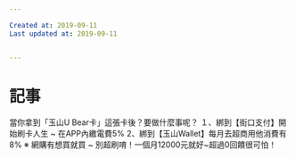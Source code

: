 ```yaml
---

Created at: 2019-09-11
Last updated at: 2019-09-11


---
```


# 記事


當你拿到「玉山U Bear卡」這張卡後？要做什麼事呢？
１、綁到【街口支付】開始刷卡人生 ~ 在APP內繳電費5% 
 2、綁到【玉山Wallet】每月去超商用他消費有8%
※ 網購有想買就買 ~ 別超刷唷！一個月12000元就好~超過0回饋很可怕！

